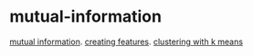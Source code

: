 # mutual-information
[mutual information](https://www.kaggle.com/rudrakumawat22/exercise-mutual-information).
[creating features](https://www.kaggle.com/rudrakumawat22/exercise-creating-features).
[clustering with k means](https://www.kaggle.com/rudrakumawat22/exercise-clustering-with-k-means)
